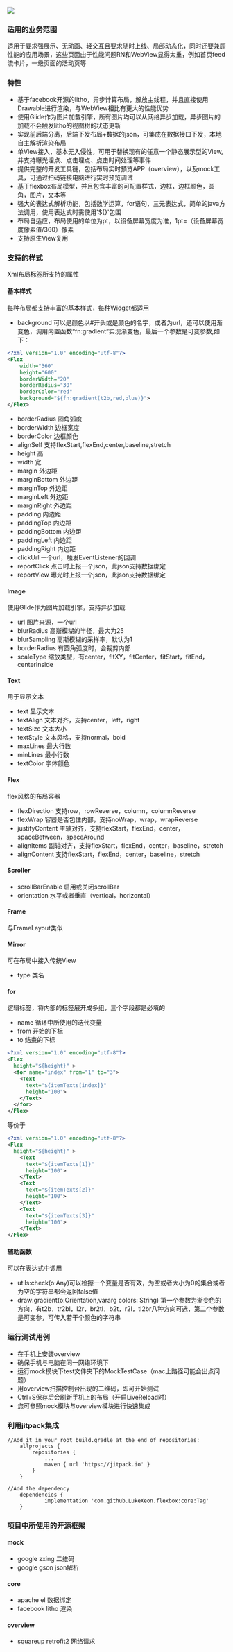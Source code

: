 ![](https://jitpack.io/v/LukeXeon/flexbox.svg)
### 适用的业务范围
适用于要求强展示、无动画、轻交互且要求随时上线、局部动态化，同时还要兼顾性能的应用场景，这些页面由于性能问题RN和WebView显得太重，例如首页feed流卡片，一级页面的活动页等
### 特性
* 基于facebook开源的litho，异步计算布局，解放主线程，并且直接使用Drawable进行渲染，与WebView相比有更大的性能优势
* 使用Glide作为图片加载引擎，所有图片均可以从网络异步加载，异步图片的加载不会触发litho的视图树的状态更新
* 实现前后端分离，后端下发布局+数据的json，可集成在数据接口下发，本地自主解析渲染布局
* 单View接入，基本无入侵性，可用于替换现有的任意一个静态展示型的View,并支持曝光埋点、点击埋点、点击时间处理等事件
* 提供完整的开发工具链，包括布局实时预览APP（overview），以及mock工具，可通过扫码链接电脑进行实时预览调试
* 基于flexbox布局模型，并且包含丰富的可配置样式，边框，边框颜色，圆角，图片，文本等
* 强大的表达式解析功能，包括数学运算，for语句，三元表达式，简单的java方法调用，使用表达式时需使用'${}'包围
* 布局自适应，布局使用的单位为pt，以设备屏幕宽度为准，1pt=（设备屏幕宽度像素值/360）像素
* 支持原生View复用
### 支持的样式
Xml布局标签所支持的属性
#### 基本样式
每种布局都支持丰富的基本样式，每种Widget都适用
* background 可以是颜色以#开头或是颜色的名字，或者为url，还可以使用渐变色，调用内置函数“fn:gradient”实现渐变色，最后一个参数是可变参数,如下：
```xml
<?xml version="1.0" encoding="utf-8"?>
<Flex
    width="360"
    height="600"
    borderWidth="20"
    borderRadius="30"
    borderColor="red"
    background="${fn:gradient(t2b,red,blue)}">
</Flex>
```
* borderRadius 圆角弧度
* borderWidth 边框宽度
* borderColor 边框颜色
* alignSelf 支持flexStart,flexEnd,center,baseline,stretch
* height 高
* width 宽
* margin 外边距
* marginBottom 外边距
* marginTop 外边距
* marginLeft 外边距
* marginRight 外边距
* padding 内边距
* paddingTop 内边距
* paddingBottom 内边距
* paddingLeft 内边距
* paddingRight 内边距
* clickUrl 一个url，触发EventListener的回调
* reportClick 点击时上报一个json，此json支持数据绑定
* reportView 曝光时上报一个json，此json支持数据绑定
#### Image
使用Glide作为图片加载引擎，支持异步加载
* url 图片来源，一个url
* blurRadius 高斯模糊的半径，最大为25
* blurSampling 高斯模糊的采样率，默认为1
* borderRadius 有圆角弧度时，会裁剪内部
* scaleType 缩放类型，有center，fltXY，fitCenter，fitStart，fitEnd，centerInside
#### Text
用于显示文本
* text 显示文本
* textAlign 文本对齐，支持center，left，right
* textSize 文本大小
* textStyle 文本风格，支持normal，bold
* maxLines 最大行数
* minLines 最小行数
* textColor 字体颜色
#### Flex
flex风格的布局容器
* flexDirection 支持row，rowReverse，column，columnReverse
* flexWrap 容器是否包住内部，支持noWrap，wrap，wrapReverse
* justifyContent 主轴对齐，支持flexStart，flexEnd，center，spaceBetween，spaceAround
* alignItems 副轴对齐，支持flexStart，flexEnd，center，baseline，stretch
* alignContent 支持flexStart，flexEnd，center，baseline，stretch
#### Scroller
* scrollBarEnable 启用或关闭scrollBar
* orientation 水平或者垂直（vertical，horizontal）
#### Frame
与FrameLayout类似
#### Mirror
可在布局中接入传统View
* type 类名
#### for
逻辑标签，将内部的标签展开成多组，三个字段都是必填的
* name 循环中所使用的迭代变量
* from 开始的下标
* to 结束的下标
```xml
<?xml version="1.0" encoding="utf-8"?>
<Flex
  height="${height}" >
  <for name="index" from="1" to="3">
    <Text
      text="${itemTexts[index]}"
      height="100">
    </Text>
  </for>
</Flex>
```
等价于
```xml
<?xml version="1.0" encoding="utf-8"?>
<Flex
  height="${height}" >
    <Text
      text="${itemTexts[1]}"
      height="100">
    </Text>
    <Text
      text="${itemTexts[2]}"
      height="100">
    </Text>
    <Text
      text="${itemTexts[3]}"
      height="100">
    </Text>
</Flex>
```
#### 辅助函数
可以在表达式中调用
* utils:check(o:Any)可以检擦一个变量是否有效，为空或者大小为0的集合或者为空的字符串都会返回false值
* draw:gradient(o:Orientation,vararg colors: String) 第一个参数为渐变色的方向，有t2b，tr2bl，l2r，br2tl，b2t，r2l，tl2br八种方向可选，第二个参数是可变参，可传入若干个颜色的字符串
### 运行测试用例
* 在手机上安装overview
* 确保手机与电脑在同一网络环境下
* 运行mock模块下test文件夹下的MockTestCase（mac上路径可能会出点问题）
* 用overview扫描控制台出现的二维码，即可开始测试
* Ctrl+S保存后会刷新手机上的布局（开启LiveReload时）
* 您可参照mock模块与overview模块进行快速集成
### 利用jitpack集成
```
//Add it in your root build.gradle at the end of repositories:
	allprojects {
		repositories {
			...
			maven { url 'https://jitpack.io' }
		}
	}
 
//Add the dependency
    dependencies {
	        implementation 'com.github.LukeXeon.flexbox:core:Tag'
	}
```
### 项目中所使用的开源框架
#### mock
* google zxing 二维码
* google gson json解析
#### core
* apache el 数据绑定
* facebook litho 渲染
#### overview
* squareup retrofit2 网络请求
